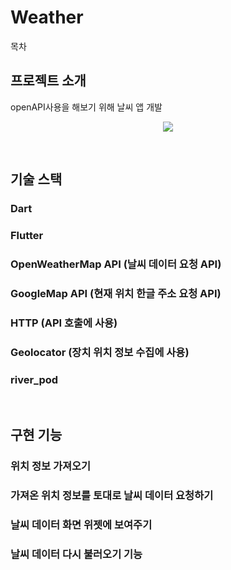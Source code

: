 # Weather

목차

## 프로젝트 소개

<p align="justify">
openAPI사용을 해보기 위해 날씨 앱 개발
</p>

<p align="center">
<img src="https://user-images.githubusercontent.com/96646202/236720076-80540dcb-6a5a-4cec-8e57-bf69872cf7b6.gif">
</p>

<br>

## 기술 스택
### Dart
### Flutter
### OpenWeatherMap API (날씨 데이터 요청 API)
### GoogleMap API (현재 위치 한글 주소 요청 API)
### HTTP (API 호출에 사용)
### Geolocator (장치 위치 정보 수집에 사용)
### river_pod
<br>

## 구현 기능

### 위치 정보 가져오기

### 가져온 위치 정보를 토대로 날씨 데이터 요청하기

### 날씨 데이터 화면 위젯에 보여주기

### 날씨 데이터 다시 불러오기 기능



